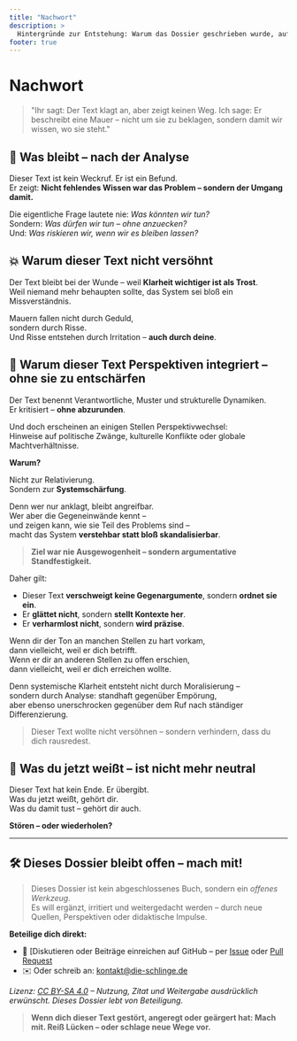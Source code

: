 ```yaml
---
title: "Nachwort"
description: >
  Hintergründe zur Entstehung: Warum das Dossier geschrieben wurde, auf welchen Quellen es basiert und weshalb es als offene Spurensicherung veröffentlicht wird.
footer: true
---
```


# Nachwort

> "Ihr sagt: Der Text klagt an, aber zeigt keinen Weg. Ich sage: Er beschreibt eine Mauer – nicht um sie zu beklagen, sondern damit wir wissen, wo sie steht."

## 🧭 Was bleibt – nach der Analyse

Dieser Text ist kein Weckruf. Er ist ein Befund.\
Er zeigt: **Nicht fehlendes Wissen war das Problem – sondern der Umgang damit.**

Die eigentliche Frage lautete nie: _Was könnten wir tun?_\
Sondern: _Was dürfen wir tun – ohne anzuecken?_\
Und: _Was riskieren wir, wenn wir es bleiben lassen?_

## 💥 Warum dieser Text nicht versöhnt

Der Text bleibt bei der Wunde – weil **Klarheit wichtiger ist als Trost**.\
Weil niemand mehr behaupten sollte, das System sei bloß ein Missverständnis.

Mauern fallen nicht durch Geduld,\
sondern durch Risse.\
Und Risse entstehen durch Irritation – **auch durch deine**.

## 🧩 Warum dieser Text Perspektiven integriert – ohne sie zu entschärfen

Der Text benennt Verantwortliche, Muster und strukturelle Dynamiken.\
Er kritisiert – **ohne abzurunden**.

Und doch erscheinen an einigen Stellen Perspektivwechsel:\
Hinweise auf politische Zwänge, kulturelle Konflikte oder globale Machtverhältnisse.

**Warum?**

Nicht zur Relativierung.\
Sondern zur **Systemschärfung**.

Denn wer nur anklagt, bleibt angreifbar.\
Wer aber die Gegeneinwände kennt –\
und zeigen kann, wie sie Teil des Problems sind –\
macht das System **verstehbar statt bloß skandalisierbar**.

> **Ziel war nie Ausgewogenheit – sondern argumentative Standfestigkeit.**

Daher gilt:

- Dieser Text **verschweigt keine Gegenargumente**, sondern **ordnet sie ein**.
- Er **glättet nicht**, sondern **stellt Kontexte her**.
- Er **verharmlost nicht**, sondern **wird präzise**.

Wenn dir der Ton an manchen Stellen zu hart vorkam,\
dann vielleicht, weil er dich betrifft.\
Wenn er dir an anderen Stellen zu offen erschien,\
dann vielleicht, weil er dich erreichen wollte.

Denn systemische Klarheit entsteht nicht durch Moralisierung –\
sondern durch Analyse: standhaft gegenüber Empörung,\
aber ebenso unerschrocken gegenüber dem Ruf nach ständiger Differenzierung.

> Dieser Text wollte nicht versöhnen – sondern verhindern, dass du dich rausredest.

## 📣 Was du jetzt weißt – ist nicht mehr neutral

Dieser Text hat kein Ende. Er übergibt.\
Was du jetzt weißt, gehört dir.\
Was du damit tust – gehört dir auch.

**Stören – oder wiederholen?**

---

## 🛠 Dieses Dossier bleibt offen – mach mit!

> Dieses Dossier ist kein abgeschlossenes Buch, sondern ein _offenes Werkzeug_.\
> Es will ergänzt, irritiert und weitergedacht werden – durch neue Quellen, Perspektiven oder didaktische Impulse.

**Beteilige dich direkt:**

- 💬 [Diskutieren oder Beiträge einreichen auf GitHub – per [Issue](https://github.com/bjoernboettle/die-schlinge/issues) oder [Pull Request](https://github.com/bjoernboettle/die-schlinge/pulls)
- ✉️ Oder schreib an: [kontakt@die-schlinge.de](mailto:kontakt@die-schlinge.de)

_Lizenz: [CC BY-SA 4.0](https://creativecommons.org/licenses/by-sa/4.0/deed.de) – Nutzung, Zitat und Weitergabe ausdrücklich erwünscht. Dieses Dossier lebt von Beteiligung._

> **Wenn dich dieser Text gestört, angeregt oder geärgert hat: Mach mit. Reiß Lücken – oder schlage neue Wege vor.**

<Footer />
